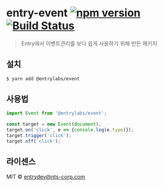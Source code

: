 # entry-event [![npm version](https://badge.fury.io/js/%40entrylabs%2Fevent.svg)](https://badge.fury.io/js/%40entrylabs%2Fevent) [![Build Status](https://travis-ci.org/entrylabs/entry-event.svg?branch=master)](https://travis-ci.org/entrylabs/entry-event) 

> Entry에서 이벤트관리를 보다 쉽게 사용하기 위해 만든 패키지

## 설치

```bash
$ yarn add @entrylabs/event
```

## 사용법

```javascript
import Event from '@entrylabs/event';

const target = new Event(document);
target.on('click', e => {console.log(e.type)});
target.trigger('click');
target.off('click');
```

## 라이센스

MIT © [entrydev@nts-corp.com]()
